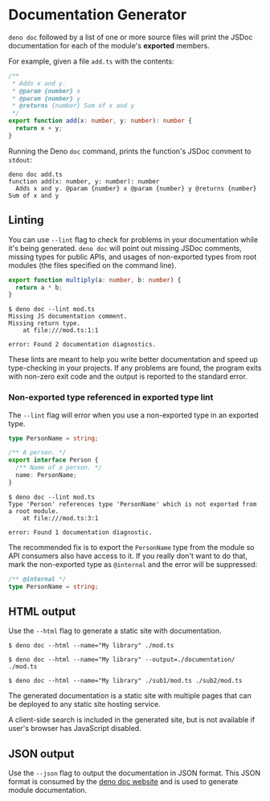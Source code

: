 # Documentation Generator

`deno doc` followed by a list of one or more source files will print the JSDoc
documentation for each of the module's **exported** members.

For example, given a file `add.ts` with the contents:

```ts
/**
 * Adds x and y.
 * @param {number} x
 * @param {number} y
 * @returns {number} Sum of x and y
 */
export function add(x: number, y: number): number {
  return x + y;
}
```

Running the Deno `doc` command, prints the function's JSDoc comment to `stdout`:

```shell
deno doc add.ts
function add(x: number, y: number): number
  Adds x and y. @param {number} x @param {number} y @returns {number} Sum of x and y
```

## Linting

You can use `--lint` flag to check for problems in your documentation while it's
being generated. `deno doc` will point out missing JSDoc comments, missing types
for public APIs, and usages of non-exported types from root modules (the files
specified on the command line).

```ts title="/mod.ts"
export function multiply(a: number, b: number) {
  return a * b;
}
```

```shell
$ deno doc --lint mod.ts
Missing JS documentation comment.
Missing return type.
    at file:///mod.ts:1:1

error: Found 2 documentation diagnostics.
```

These lints are meant to help you write better documentation and speed up
type-checking in your projects. If any problems are found, the program exits
with non-zero exit code and the output is reported to the standard error.

### Non-exported type referenced in exported type lint

The `--lint` flag will error when you use a non-exported type in an exported
type.

```ts title="/mod.ts"
type PersonName = string;

/** A person. */
export interface Person {
  /** Name of a person. */
  name: PersonName;
}
```

```shell
$ deno doc --lint mod.ts
Type 'Person' references type 'PersonName' which is not exported from a root module.
    at file:///mod.ts:3:1

error: Found 1 documentation diagnostic.
```

The recommended fix is to export the `PersonName` type from the module so API
consumers also have access to it. If you really don't want to do that, mark the
non-exported type as `@internal` and the error will be suppressed:

```ts
/** @internal */
type PersonName = string;
```

## HTML output

Use the `--html` flag to generate a static site with documentation.

```
$ deno doc --html --name="My library" ./mod.ts

$ deno doc --html --name="My library" --output=./documentation/ ./mod.ts

$ deno doc --html --name="My library" ./sub1/mod.ts ./sub2/mod.ts
```

The generated documentation is a static site with multiple pages that can be
deployed to any static site hosting service.

A client-side search is included in the generated site, but is not available if
user's browser has JavaScript disabled.

## JSON output

Use the `--json` flag to output the documentation in JSON format. This JSON
format is consumed by the
[deno doc website](https://github.com/denoland/docland) and is used to generate
module documentation.
